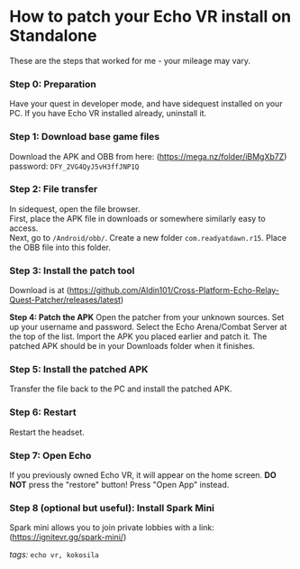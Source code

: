 # How to patch your Echo VR install on Standalone

These are the steps that worked for me - your mileage may vary.

### Step 0: Preparation

Have your quest in developer mode, and have sidequest installed on your PC. If you have Echo VR installed already, uninstall it. 

### Step 1: Download base game files

Download the APK and OBB from here:
(https://mega.nz/folder/iBMgXb7Z)  
password: `DFY_2VG4QyJ5vH3ffJNP1Q`

### Step 2: File transfer

In sidequest, open the file browser.  
First, place the APK file in downloads or somewhere similarly easy to access.  
Next, go to `/Android/obb/`. Create a new folder `com.readyatdawn.r15`. Place the OBB file into this folder.  

### Step 3: Install the patch tool

Download is at (https://github.com/Aldin101/Cross-Platform-Echo-Relay-Quest-Patcher/releases/latest)

**Step 4: Patch the APK**
Open the patcher from your unknown sources. Set up your username and password. Select the Echo Arena/Combat Server at the top of the list. Import the APK you placed earlier and patch it. The patched APK should be in your Downloads folder when it finishes.

### Step 5: Install the patched APK
Transfer the file back to the PC and install the patched APK. 

### Step 6: Restart
Restart the headset. 

### Step 7: Open Echo
If you previously owned Echo VR, it will appear on the home screen. **DO NOT** press the "restore" button! Press "Open App" instead.  

### Step 8 (optional but useful): Install Spark Mini
Spark mini allows you to join private lobbies with a link:  
(https://ignitevr.gg/spark-mini/)  
  
*tags:* `echo vr, kokosila`

